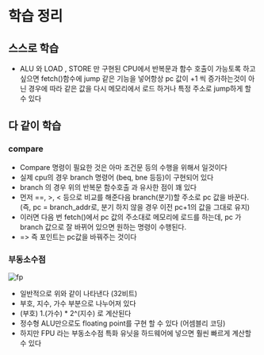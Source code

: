 # 학습 정리 

## 스스로 학습 
- ALU 와 LOAD , STORE 만 구현된 CPU에서 반복문과 함수 호출이 가능토록 하고 싶으면 fetch()함수에 jump 같은 기능을 넣어항상 pc 값이 +1 씩 증가하는것이 아닌 경우에 따라 같은 값을 다시 메모리에서 로드 하거나 특정 주소로 jump하게 할 수 있다 

## 다 같이 학습

### compare
- Compare 명령이 필요한 것은 아마 조건문 등의 수행을 위해서 일것이다
- 실제 cpu의 경우 branch 명령어 (beq, bne 등등)이 구현되어 있다
- branch 의 경우 위의 반복문 함수호출 과 유사한 점이 꽤 있다
- 먼저 ==, >, < 등으로 비교를 해준다음 branch(분기)할 주소로 pc 값을 바꾼다. (즉, pc = branch_addr로, 분기 하지 않을 경우 이전 pc+1의 값을 그대로 유지)
- 이러면 다음 번 fetch()에서 pc 값의 주소대로 메모리에 로드를 하는데, pc 가 branch 값으로 잘 바뀌어 있으면 원하는 명령이 수행된다.
- => 즉 포인트는 pc값을 바꿔주는 것이다

### 부동소수점
![fp](https://media.geeksforgeeks.org/wp-content/uploads/Single-Precision-IEEE-754-Floating-Point-Standard.jpg)
- 일반적으로 위와 같이 나타낸다 (32비트)
- 부호, 지수, 가수 부분으로 나누어져 있다
- (부호) 1.(가수) * 2^(지수) 로 계산된다
- 정수형 ALU만으로도 floating point를 구현 할 수 있다 (어셈블리 코딩)
- 하지만 FPU 라는 부동소수점 특화 유닛을 하드웨어에 넣으면 훨씬 빠르게 계산할 수 있다
